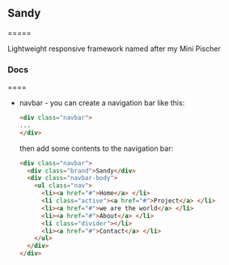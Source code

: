 ## Sandy ##
=====

Lightweight responsive framework named after my Mini Pischer

### Docs ###
====

* navbar - you can create a navigation bar like this:
  ```html
  <div class="navbar">
  ...
  </div>
  ```
  then add some contents to the navigation bar:
  ```html
  <div class="navbar">
    <div class="brand">Sandy</div>
    <div class="navbar-body">
      <ul class="nav">
        <li><a href="#">Home</a> </li>
        <li class="active"><a href="#">Project</a> </li>
        <li><a href="#">we are the world</a> </li>
        <li><a href="#">About</a> </li>
        <li class="divider"></li>
        <li><a href="#">Contact</a> </li>
      </ul>
    </div>
  </div>
  ```
  
